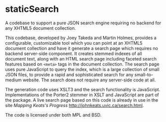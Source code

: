 # staticSearch

A codebase to support a pure JSON search engine requiring no backend for any XHTML5 document collection.

This codebase, developed by Joey Takeda and Martin Holmes, provides a configurable, customizable tool which you can point at an XHTML5 document collection and have it generate a search page which requires no backend server-side component. It creates stemmed indexes of all document text, along with an HTML search page including faceted search features based on `<meta>` tags in the document collection. The search page uses pure JavaScript to query the index, which is a large collection of small JSON files, to provide a rapid and sophisticated search for any small-to-medium website. The search does not require any server-side code at all.

The generation code uses XSLT3 and the search functionality is JavaScript. Implementations of the Porter2 stemmer in XSLT and JavaScript are part of the package. A live search page based on this code is already in use in the site _Mapping Keats's Progress_ http://johnkeats.uvic.ca/search.html.

The code is licensed under both MPL and BSD. 
